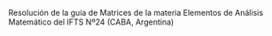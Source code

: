Resolución de la guía de Matrices de la materia Elementos de Análisis Matemático del IFTS Nº24 (CABA, Argentina)